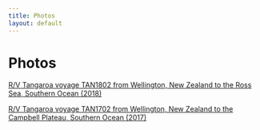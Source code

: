 ```yaml
---
title: Photos
layout: default
---
```


# Photos

[R/V Tangaroa voyage TAN1802 from Wellington, New Zealand to the Ross Sea, Southern Ocean (2018)](tan1802)

[R/V Tangaroa voyage TAN1702 from Wellington, New Zealand to the Campbell Plateau, Southern Ocean (2017)](tan1702)
